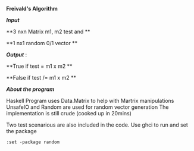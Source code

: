 ****Freivald's Algorithm****



***Input*** 

**3 nxn Matrix m1, m2 test and ** 

**1 nx1 random 0/1 vector **

***Output*** : 

**True if test = m1 x m2 ** 

**False if test /= m1 x m2 **

***About the program***

Haskell Program uses Data.Matrix to help with Martrix manipulations
UnsafeIO and Random are used for random vector generation
The implementation is still crude (cooked up in 20mins)

Two test scenarious are also included in the code.
Use ghci  to run 
and set the package

```console
:set -package random
```
